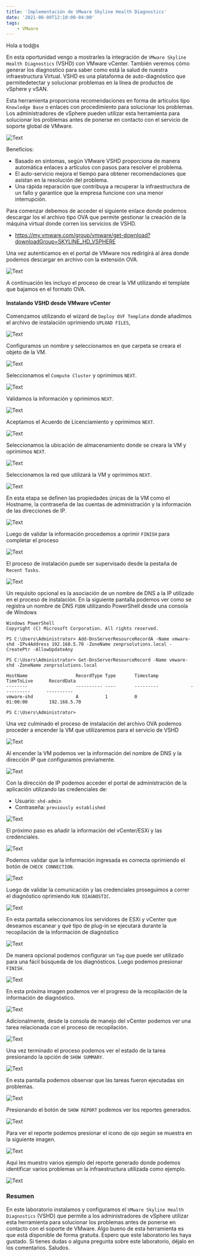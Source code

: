 ```yaml
---
title: 'Implementación de VMware Skyline Health Diagnostics'
date: '2021-08-09T12:10:00-04:00'
tags:
    - VMware
---
```


Hola a tod@s

En esta oportunidad vengo a mostrarles la integración de `VMware Skyline Health Diagnostics` (VSHD) con VMware vCenter. También veremos cómo generar los diagnostico para saber como está la salud de nuestra infraestructura Virtual. VSHD es una plataforma de auto-diagnóstico que permitedetectar y solucionar problemas en la línea de productos de vSphere y vSAN.

Esta herramienta proporciona recomendaciones en forma de artículos tipo `Knowledge Base` o enlaces con procedimiento para solucionar los problemas. Los administradores de vSphere pueden utilizar esta herramienta para solucionar los problemas antes de ponerse en contacto con el servicio de soporte global de VMware.

![Text](/img/2021-08-08_14-29.webp)

Beneficios:

- Basado en síntomas, según VMware VSHD proporciona de manera automática enlaces a artículos con pasos para resolver el problema.
- El auto-servicio mejora el tiempo para obtener recomendaciones que asistan en la resolución del problema.
- Una rápida reparación que contribuya a recuperar la infraestructura de un fallo y garantice que la empresa funcione con una menor interrupción.

Para comenzar debemos de acceder el siguiente enlace donde podemos descargar los el archivo tipo OVA que permite gestionar la creación de la máquina virtual donde corren los servicios de VSHD.

- https://my.vmware.com/group/vmware/get-download?downloadGroup=SKYLINE_HD_VSPHERE

Una vez autenticamos en el portal de VMware nos redirigirá al área donde podemos descargar en archivo con la extensión OVA.

![Text](/img/2021-07-25_11-37.webp)

A continuación les incluyo el proceso de crear la VM utilizando el template que bajamos en el formato OVA.

#### Instalando VSHD desde VMware vCenter

Comenzamos utilizando el wizard de ``Deploy OVF Template`` donde añadimos el archivo de instalación oprimiendo ``UPLOAD FILES``,

![Text](/img/2021-07-25_11-54.webp)

Configuramos un nombre y seleccionamos en que carpeta se creara el objeto de la VM.

![Text](/img/2021-07-25_11-54_1.webp)

Seleccionamos el `Compute Cluster` y oprimimos ``NEXT``.

![Text](/img/2021-07-25_11-55.webp)

Validamos la información y oprimimos ``NEXT``.

![Text](/img/2021-07-25_11-57.webp)

Aceptamos el Acuerdo de Licenciamiento y oprimimos ``NEXT``.

![Text](/img/2021-07-25_11-57_1.webp)

Seleccionamos la ubicación de almacenamiento donde se creara la VM y oprimimos ``NEXT``.

![Text](/img/2021-07-25_11-57_2.webp)

Seleccionamos la red que utilizará la VM y oprimimos ``NEXT``.

![Text](/img/2021-07-25_11-59.webp)

En esta etapa se definen las propiedades únicas de la VM como el Hostname, la contraseña de las cuentas de administración y la información de las direcciones de IP.

![Text](/img/2021-07-25_12-05.png)

Luego de validar la información procedemos a oprimir ``FINISH`` para completar el proceso

![Text](/img/2021-07-25_12-06.webp)

El proceso de instalación puede ser supervisado desde la pestaña de ``Recent Tasks``.

![Text](/img/2021-07-25_12-06_1.webp)

Un requisito opcional es la asociación de un nombre de DNS a la IP utilizado en el proceso de instalación. En la siguiente pantalla podemos ver como se registra un nombre de DNS ``FQDN`` utilizando PowerShell desde una consola de Windows

```text
Windows PowerShell
Copyright (C) Microsoft Corporation. All rights reserved.

PS C:\Users\Administrator> Add-DnsServerResourceRecordA -Name vmware-shd -IPv4Address 192.168.5.70 -ZoneName zenprsolutions.local -CreatePtr -AllowUpdateAny

PS C:\Users\Administrator> Get-DnsServerResourceRecord -Name vmware-shd -ZoneName zenprsolutions.local

HostName                  RecordType Type       Timestamp            TimeToLive      RecordData
--------                  ---------- ----       ---------            ----------      ----------
vmware-shd                A          1          0                    01:00:00        192.168.5.70

PS C:\Users\Administrator>
```

Una vez culminado el proceso de instalación del archivo OVA podemos proceder a encender la VM que utilizaremos para el servicio de VSHD

![Text](/img/2021-07-30_10-52.webp)

Al encender la VM podemos ver la información del nombre de DNS y la dirección IP que configuramos previamente.

![Text](/img/2021-07-30_12-14.webp)

Con la dirección de IP podemos acceder el portal de administración de la aplicación utilizando las credenciales de:

- Usuario: `shd-admin`
- Contraseña: `previously established`

![Text](/img/2021-07-30_15-01.webp)

El próximo paso es añadir la información del vCenter/ESXi y las credenciales.

![Text](/img/2021-07-30_15-08.webp)

Podemos validar que la información ingresada es correcta oprimiendo el botón de ``CHECK CONNECTION``.

![Text](/img/2021-07-30_15-08_1.webp)

Luego de validar la comunicación y las credenciales proseguimos a correr el diagnóstico oprimiendo ``RUN DIAGNOSTIC``.

![Text](/img/2021-07-30_15-10.webp)

En esta pantalla seleccionamos los servidores de ESXi y vCenter que deseamos escanear y qué tipo de plug-in se ejecutará durante la recopilación de la información de diagnóstico

![Text](/img/2021-07-30_15-11-1.webp)

De manera opcional podemos configurar un `Tag` que puede ser utilizado para una fácil búsqueda de los diagnósticos. Luego podemos presionar ``FINISH``.

![Text](/img/2021-07-30_15-13.webp)

En esta próxima imagen podemos ver el progreso de la recopilación de la información de diagnóstico.

![Text](/img/2021-07-30_15-14_1-1.webp)

Adicionalmente, desde la consola de manejo del vCenter podemos ver una tarea relacionada con el proceso de recopilación.

![Text](/img/2021-07-30_15-15.webp)

Una vez terminado el proceso podemos ver el estado de la tarea presionando la opción de ``SHOW SUMMARY``.

![Text](/img/2021-07-30_15-41-1.webp)

En esta pantalla podemos observar que las tareas fueron ejecutadas sin problemas.

![Text](/img/2021-07-30_15-41_1.webp)

Presionando el botón de ``SHOW REPORT`` podemos ver los reportes generados.

![Text](/img/2021-07-30_15-42.webp)

Para ver el reporte podemos presionar el icono de ojo según se muestra en la siguiente imagen.

![Text](/img/2021-07-30_16-16-1.webp)

Aquí les muestro varios ejemplo del reporte generado donde podemos identificar varios problemas un la infraestructura utilizada como ejemplo.

![Text](/img/2021-07-30_16-18.webp)

### Resumen

En este laboratorio instalamos y configuramos el `VMware Skyline Health Diagnostics` (VSHD) que permite a los administradores de vSphere utilizar esta herramienta para solucionar los problemas antes de ponerse en contacto con el soporte de VMware. Algo bueno de esta herramienta es que está disponible de forma gratuita. Espero que este laboratorio les haya gustado. Si tienes dudas o alguna pregunta sobre este laboratorio, déjalo en los comentarios. Saludos.
